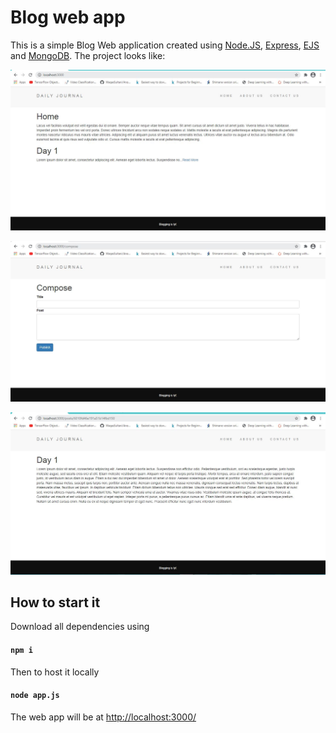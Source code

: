 # Blog web app
This is a simple Blog Web application created using [Node.JS](https://nodejs.org/en/), [Express](https://expressjs.com/), [EJS](https://ejs.co/) and [MongoDB](https://www.mongodb.com/2). The project looks like:

![Blog home](./images/blog.JPG)

![Blog compose](./images/blog-compose.JPG)

![Blog post](./images/blog-post.JPG)

## How to start it

Download all dependencies using 

#### `npm i`

Then to host it locally

#### `node app.js`

The web app will be at [http://localhost:3000/]( http://localhost:3000/)
